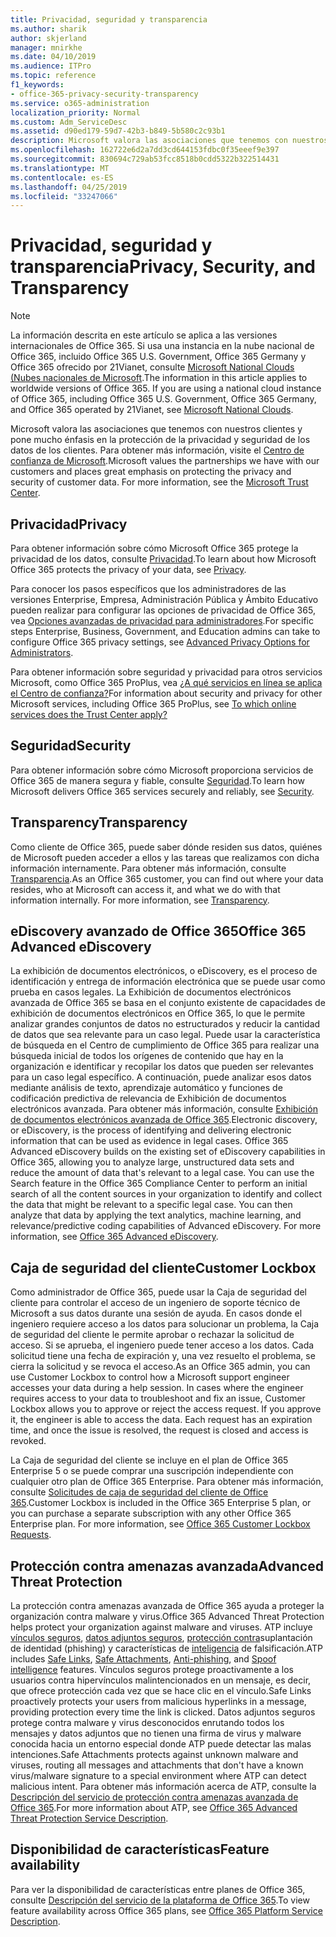 ```yaml
---
title: Privacidad, seguridad y transparencia
ms.author: sharik
author: skjerland
manager: mnirkhe
ms.date: 04/10/2019
ms.audience: ITPro
ms.topic: reference
f1_keywords:
- office-365-privacy-security-transparency
ms.service: o365-administration
localization_priority: Normal
ms.custom: Adm_ServiceDesc
ms.assetid: d90ed179-59d7-42b3-b849-5b580c2c93b1
description: Microsoft valora las asociaciones que tenemos con nuestros clientes y pone mucho énfasis en la protección de la privacidad y seguridad de los datos de los clientes. Para obtener más información, visite el Centro de confianza de Microsoft.
ms.openlocfilehash: 162722e6d2a7dd3cd644153fdbc0f35eeef9e397
ms.sourcegitcommit: 830694c729ab53fcc8518b0cdd5322b322514431
ms.translationtype: MT
ms.contentlocale: es-ES
ms.lasthandoff: 04/25/2019
ms.locfileid: "33247066"
---
```

# <a name="privacy-security-and-transparency"></a><span data-ttu-id="2dbf0-104">Privacidad, seguridad y transparencia</span><span class="sxs-lookup"><span data-stu-id="2dbf0-104">Privacy, Security, and Transparency</span></span>

> [!NOTE]
> <span data-ttu-id="2dbf0-p102">La información descrita en este artículo se aplica a las versiones internacionales de Office 365. Si usa una instancia en la nube nacional de Office 365, incluido Office 365 U.S. Government, Office 365 Germany y Office 365 ofrecido por 21Vianet, consulte [Microsoft National Clouds (Nubes nacionales de Microsoft](https://go.microsoft.com/fwlink/?linkid=841582).</span><span class="sxs-lookup"><span data-stu-id="2dbf0-p102">The information in this article applies to worldwide versions of Office 365. If you are using a national cloud instance of Office 365, including Office 365 U.S. Government, Office 365 Germany, and Office 365 operated by 21Vianet, see [Microsoft National Clouds](https://go.microsoft.com/fwlink/?linkid=841582).</span></span> 
  
<span data-ttu-id="2dbf0-p103">Microsoft valora las asociaciones que tenemos con nuestros clientes y pone mucho énfasis en la protección de la privacidad y seguridad de los datos de los clientes. Para obtener más información, visite el [Centro de confianza de Microsoft](http://go.microsoft.com/fwlink/?LinkID=717951&amp;clcid=0x409).</span><span class="sxs-lookup"><span data-stu-id="2dbf0-p103">Microsoft values the partnerships we have with our customers and places great emphasis on protecting the privacy and security of customer data. For more information, see the [Microsoft Trust Center](http://go.microsoft.com/fwlink/?LinkID=717951&amp;clcid=0x409).</span></span>
  
## <a name="privacy"></a><span data-ttu-id="2dbf0-109">Privacidad</span><span class="sxs-lookup"><span data-stu-id="2dbf0-109">Privacy</span></span>

<span data-ttu-id="2dbf0-110">Para obtener información sobre cómo Microsoft Office 365 protege la privacidad de los datos, consulte [Privacidad](http://go.microsoft.com/fwlink/?LinkID=717953&amp;clcid=0x409).</span><span class="sxs-lookup"><span data-stu-id="2dbf0-110">To learn about how Microsoft Office 365 protects the privacy of your data, see [Privacy](http://go.microsoft.com/fwlink/?LinkID=717953&amp;clcid=0x409).</span></span> 
  
<span data-ttu-id="2dbf0-111">Para conocer los pasos específicos que los administradores de las versiones Enterprise, Empresa, Administración Pública y Ámbito Educativo pueden realizar para configurar las opciones de privacidad de Office 365, vea [Opciones avanzadas de privacidad para administradores](https://go.microsoft.com/fwlink/p/?LinkID=285202).</span><span class="sxs-lookup"><span data-stu-id="2dbf0-111">For specific steps Enterprise, Business, Government, and Education admins can take to configure Office 365 privacy settings, see [Advanced Privacy Options for Administrators](https://go.microsoft.com/fwlink/p/?LinkID=285202).</span></span>
  
<span data-ttu-id="2dbf0-112">Para obtener información sobre seguridad y privacidad para otros servicios Microsoft, como Office 365 ProPlus, vea [¿A qué servicios en línea se aplica el Centro de confianza?](https://www.microsoft.com/trustcenter/default.aspx)</span><span class="sxs-lookup"><span data-stu-id="2dbf0-112">For information about security and privacy for other Microsoft services, including Office 365 ProPlus, see [To which online services does the Trust Center apply?](https://www.microsoft.com/trustcenter/default.aspx)</span></span>
  
## <a name="security"></a><span data-ttu-id="2dbf0-113">Seguridad</span><span class="sxs-lookup"><span data-stu-id="2dbf0-113">Security</span></span>

<span data-ttu-id="2dbf0-114">Para obtener información sobre cómo Microsoft proporciona servicios de Office 365 de manera segura y fiable, consulte [Seguridad](http://go.microsoft.com/fwlink/?LinkID=717954&amp;clcid=0x409).</span><span class="sxs-lookup"><span data-stu-id="2dbf0-114">To learn how Microsoft delivers Office 365 services securely and reliably, see [Security](http://go.microsoft.com/fwlink/?LinkID=717954&amp;clcid=0x409).</span></span>
  
## <a name="transparency"></a><span data-ttu-id="2dbf0-115">Transparency</span><span class="sxs-lookup"><span data-stu-id="2dbf0-115">Transparency</span></span>

<span data-ttu-id="2dbf0-p104">Como cliente de Office 365, puede saber dónde residen sus datos, quiénes de Microsoft pueden acceder a ellos y las tareas que realizamos con dicha información internamente. Para obtener más información, consulte [Transparencia](http://go.microsoft.com/fwlink/?LinkID=717955&amp;clcid=0x409).</span><span class="sxs-lookup"><span data-stu-id="2dbf0-p104">As an Office 365 customer, you can find out where your data resides, who at Microsoft can access it, and what we do with that information internally. For more information, see [Transparency](http://go.microsoft.com/fwlink/?LinkID=717955&amp;clcid=0x409).</span></span>
  
## <a name="office-365-advanced-ediscovery"></a><span data-ttu-id="2dbf0-118">eDiscovery avanzado de Office 365</span><span class="sxs-lookup"><span data-stu-id="2dbf0-118">Office 365 Advanced eDiscovery</span></span>

<span data-ttu-id="2dbf0-p105">La exhibición de documentos electrónicos, o eDiscovery, es el proceso de identificación y entrega de información electrónica que se puede usar como prueba en casos legales. La Exhibición de documentos electrónicos avanzada de Office 365 se basa en el conjunto existente de capacidades de exhibición de documentos electrónicos en Office 365, lo que le permite analizar grandes conjuntos de datos no estructurados y reducir la cantidad de datos que sea relevante para un caso legal. Puede usar la característica de búsqueda en el Centro de cumplimiento de Office 365 para realizar una búsqueda inicial de todos los orígenes de contenido que hay en la organización e identificar y recopilar los datos que pueden ser relevantes para un caso legal específico. A continuación, puede analizar esos datos mediante análisis de texto, aprendizaje automático y funciones de codificación predictiva de relevancia de Exhibición de documentos electrónicos avanzada. Para obtener más información, consulte [Exhibición de documentos electrónicos avanzada de Office 365](http://go.microsoft.com/fwlink/?LinkID=717971&amp;clcid=0x409).</span><span class="sxs-lookup"><span data-stu-id="2dbf0-p105">Electronic discovery, or eDiscovery, is the process of identifying and delivering electronic information that can be used as evidence in legal cases. Office 365 Advanced eDiscovery builds on the existing set of eDiscovery capabilities in Office 365, allowing you to analyze large, unstructured data sets and reduce the amount of data that's relevant to a legal case. You can use the Search feature in the Office 365 Compliance Center to perform an initial search of all the content sources in your organization to identify and collect the data that might be relevant to a specific legal case. You can then analyze that data by applying the text analytics, machine learning, and relevance/predictive coding capabilities of Advanced eDiscovery. For more information, see [Office 365 Advanced eDiscovery](http://go.microsoft.com/fwlink/?LinkID=717971&amp;clcid=0x409).</span></span>
  
## <a name="customer-lockbox"></a><span data-ttu-id="2dbf0-124">Caja de seguridad del cliente</span><span class="sxs-lookup"><span data-stu-id="2dbf0-124">Customer Lockbox</span></span>

<span data-ttu-id="2dbf0-p106">Como administrador de Office 365, puede usar la Caja de seguridad del cliente para controlar el acceso de un ingeniero de soporte técnico de Microsoft a sus datos durante una sesión de ayuda. En casos donde el ingeniero requiere acceso a los datos para solucionar un problema, la Caja de seguridad del cliente le permite aprobar o rechazar la solicitud de acceso. Si se aprueba, el ingeniero puede tener acceso a los datos. Cada solicitud tiene una fecha de expiración y, una vez resuelto el problema, se cierra la solicitud y se revoca el acceso.</span><span class="sxs-lookup"><span data-stu-id="2dbf0-p106">As an Office 365 admin, you can use Customer Lockbox to control how a Microsoft support engineer accesses your data during a help session. In cases where the engineer requires access to your data to troubleshoot and fix an issue, Customer Lockbox allows you to approve or reject the access request. If you approve it, the engineer is able to access the data. Each request has an expiration time, and once the issue is resolved, the request is closed and access is revoked.</span></span>
  
<span data-ttu-id="2dbf0-p107">La Caja de seguridad del cliente se incluye en el plan de Office 365 Enterprise 5 o se puede comprar una suscripción independiente con cualquier otro plan de Office 365 Enterprise. Para obtener más información, consulte [Solicitudes de caja de seguridad del cliente de Office 365](http://go.microsoft.com/fwlink/?LinkID=717969&amp;clcid=0x409).</span><span class="sxs-lookup"><span data-stu-id="2dbf0-p107">Customer Lockbox is included in the Office 365 Enterprise 5 plan, or you can purchase a separate subscription with any other Office 365 Enterprise plan. For more information, see [Office 365 Customer Lockbox Requests](http://go.microsoft.com/fwlink/?LinkID=717969&amp;clcid=0x409).</span></span>
  
## <a name="advanced-threat-protection"></a><span data-ttu-id="2dbf0-131">Protección contra amenazas avanzada</span><span class="sxs-lookup"><span data-stu-id="2dbf0-131">Advanced Threat Protection</span></span>

<span data-ttu-id="2dbf0-132">La protección contra amenazas avanzada de Office 365 ayuda a proteger la organización contra malware y virus.</span><span class="sxs-lookup"><span data-stu-id="2dbf0-132">Office 365 Advanced Threat Protection helps protect your organization against malware and viruses.</span></span> <span data-ttu-id="2dbf0-133">ATP incluye [vínculos seguros](https://docs.microsoft.com/office365/securitycompliance/atp-safe-links), [datos adjuntos seguros](https://docs.microsoft.com/office365/securitycompliance/atp-safe-attachments), [protección contra](https://docs.microsoft.com/office365/securitycompliance/atp-anti-phishing)suplantación de identidad (phishing) y características de [inteligencia](https://docs.microsoft.com/office365/securitycompliance/learn-about-spoof-intelligence) de falsificación.</span><span class="sxs-lookup"><span data-stu-id="2dbf0-133">ATP includes [Safe Links](https://docs.microsoft.com/office365/securitycompliance/atp-safe-links), [Safe Attachments](https://docs.microsoft.com/office365/securitycompliance/atp-safe-attachments), [Anti-phishing](https://docs.microsoft.com/office365/securitycompliance/atp-anti-phishing), and [Spoof intelligence](https://docs.microsoft.com/office365/securitycompliance/learn-about-spoof-intelligence) features.</span></span> <span data-ttu-id="2dbf0-134">Vínculos seguros protege proactivamente a los usuarios contra hipervínculos malintencionados en un mensaje, es decir, que ofrece protección cada vez que se hace clic en el vínculo.</span><span class="sxs-lookup"><span data-stu-id="2dbf0-134">Safe Links proactively protects your users from malicious hyperlinks in a message, providing protection every time the link is clicked.</span></span> <span data-ttu-id="2dbf0-135">Datos adjuntos seguros protege contra malware y virus desconocidos enrutando todos los mensajes y datos adjuntos que no tienen una firma de virus y malware conocida hacia un entorno especial donde ATP puede detectar las malas intenciones.</span><span class="sxs-lookup"><span data-stu-id="2dbf0-135">Safe Attachments protects against unknown malware and viruses, routing all messages and attachments that don't have a known virus/malware signature to a special environment where ATP can detect malicious intent.</span></span> <span data-ttu-id="2dbf0-136">Para obtener más información acerca de ATP, consulte la [Descripción del servicio de protección contra amenazas avanzada de Office 365](../office-365-advanced-threat-protection-service-description.md).</span><span class="sxs-lookup"><span data-stu-id="2dbf0-136">For more information about ATP, see [Office 365 Advanced Threat Protection Service Description](../office-365-advanced-threat-protection-service-description.md).</span></span>
  
## <a name="feature-availability"></a><span data-ttu-id="2dbf0-137">Disponibilidad de características</span><span class="sxs-lookup"><span data-stu-id="2dbf0-137">Feature availability</span></span>

<span data-ttu-id="2dbf0-138">Para ver la disponibilidad de características entre planes de Office 365, consulte [Descripción del servicio de la plataforma de Office 365](https://technet.microsoft.com/library/office-365-platform-service-description.aspx).</span><span class="sxs-lookup"><span data-stu-id="2dbf0-138">To view feature availability across Office 365 plans, see [Office 365 Platform Service Description](https://technet.microsoft.com/library/office-365-platform-service-description.aspx).</span></span>
  

